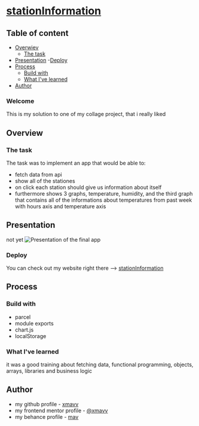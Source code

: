 # [stationInformation](https://stationinformation.netlify.app/)

## Table of content

- [Overwiev](#overview)
    - [The task](#the-task)
- [Presentation](#presentation)
    -[Deploy](#deploy)
- [Process](#process)
    - [Build with](#build-with)
    - [What I've learned](#what-ive-learned)
- [Author](#author)


### Welcome

This is my solution to one of my collage project, that i really liked

## Overview

### The task

The task was to implement an app that would be able to:
- fetch data from api
- show all of the stationes
- on click each station should give us information about itself
- furthermore shows 3 graphs, temperature, humidity, and the third graph that contains all of the informations about temperatures from past week with hours axis and temperature axis

## Presentation

not yet
![Presentation of the final app](src/img/screenshot.png)

### Deploy

You can check out my website right there --> [stationInformation](https://stationinformation.netlify.app/)

## Process

### Build with

- parcel
- module exports
- chart.js
- localStorage

### What I've learned

it was a good training about fetching data, functional programming, objects, arrays, libraries and business logic

## Author

- my github profile - [xmavv](https://github.com/xmavv)
- my frontend mentor profile - [@xmavv](https://www.frontendmentor.io/profile/xmavv)
- my behance profile - [mav](https://www.behance.net/mavrgb)

